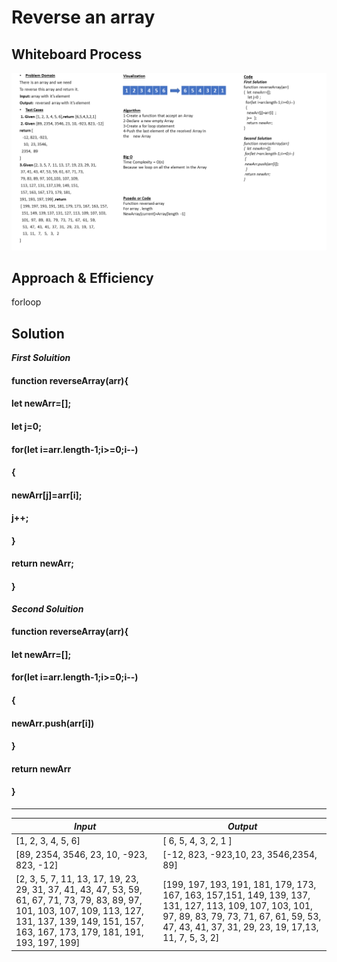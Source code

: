 # Reverse an array

## Whiteboard Process

![White-Borad](img/array-reverse-whiteBoard.png)

## Approach & Efficiency

forloop

## Solution

**_First Soluition_**

#### function reverseArray(arr){

#### let newArr=[];

#### let j=0;

#### for(let i=arr.length-1;i>=0;i--)

#### {

#### newArr[j]=arr[i];

#### j++;

#### }

#### return newArr;

#### }

**_Second Soluition_**

#### function reverseArray(arr){

#### let newArr=[];

#### for(let i=arr.length-1;i>=0;i--)

#### {

#### newArr.push(arr[i])

#### }

#### return newArr

#### }

---------------------------------------------
| ***Input***       | ***Output*** |
| ----------- | ----------- |
| [1, 2, 3, 4, 5, 6]      | [ 6, 5, 4, 3, 2, 1 ]       |
| [89, 2354, 3546, 23, 10, -923, 823, -12]   | [-12, 823, -923,10,  23, 3546,2354,  89]        |
| [2, 3, 5, 7, 11, 13, 17, 19, 23, 29, 31, 37, 41, 43, 47, 53, 59, 61, 67, 71, 73, 79, 83, 89, 97, 101, 103, 107, 109, 113, 127, 131, 137, 139, 149, 151, 157, 163, 167, 173, 179, 181, 191, 193, 197, 199] | [199, 197, 193, 191, 181, 179, 173, 167, 163, 157,151, 149, 139, 137, 131, 127, 113, 109, 107, 103, 101,  97,  89,  83,  79,  73,  71,  67,  61,  59, 53,  47,  43,  41,  37,  31,  29,  23,  19,  17,13,  11,   7,   5,   3,   2]        |






